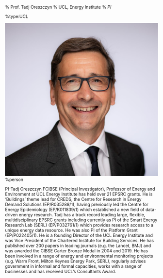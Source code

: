 % Prof. Tadj Oreszczyn
% UCL, Energy Institute
% _PI_

%type:UCL

![Tadj](../img/Tadj.jpg)%person

PI-Tadj Oreszczyn FCIBSE (Principal Investigator), Professor of Energy and Environment at UCL Energy Institute has held over 21 EPSRC grants. He is ‘Buildings’ theme lead for CREDS, the Centre for Research in Energy Demand Solutions (EP/R035288/1), having previously led the Centre for Energy Epidemiology (EP/K011839/1) which established a new field of data-driven energy research. Tadj has a track record leading large, flexible, multidisciplinary EPSRC grants including currently as PI of the Smart Energy Research Lab (SERL) (EP/P032761/1) which provides research access to a unique energy data resource. He was also PI of the Platform Grant (EP/P022405/1). He is a founding Director of the UCL Energy Institute and was Vice President of the Chartered Institute for Building Services. He has published over 200 papers in leading journals (e.g. the Lancet, BMJ) and was awarded the CIBSE Carter Bronze Medal in 2004 and 2019. He has been involved in a range of energy and environmental monitoring projects (e.g. Warm Front, Milton Keynes Energy Park, SERL), regularly advises government in informal and formal capacities, works with a range of businesses and has received UCL’s Consultants Award.
